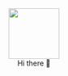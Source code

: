 
<div id="header" align="center">
  <img src="https://blush.design/api/download?shareUri=jWDIZXq5aRPjTcl5&c=Bottom_0%7E89c5cc_Hair_0%7E181658_Skin_0%7Edcae92_Top_0%7Eff4133&bg=ffcddf&w=800&h=800&fm=png" width="100"/> <br />
 Hi there 👋
</div>
<!--
**NurZorlu/NurZorlu** is a ✨ _special_ ✨ repository because its `README.md` (this file) appears on your GitHub profile.

Here are some ideas to get you started:

- 🔭 I’m currently working on ...
- 🌱 I’m currently learning ...
- 👯 I’m looking to collaborate on ...
- 🤔 I’m looking for help with ...
- 💬 Ask me about ...
- 📫 How to reach me: ...
- 😄 Pronouns: ...
- ⚡ Fun fact: ...
-->
